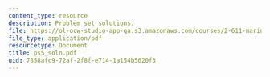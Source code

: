```yaml
---
content_type: resource
description: Problem set solutions.
file: https://ol-ocw-studio-app-qa.s3.amazonaws.com/courses/2-611-marine-power-and-propulsion-fall-2006/7858afc972af2f8fe7141a154b5620f3_ps5_soln.pdf
file_type: application/pdf
resourcetype: Document
title: ps5_soln.pdf
uid: 7858afc9-72af-2f8f-e714-1a154b5620f3
---
```

